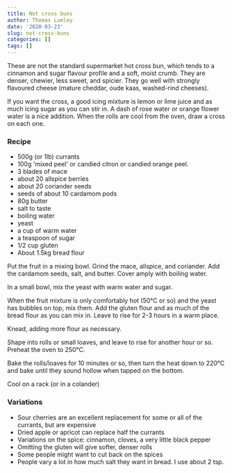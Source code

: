 ```yaml
---
title: Not cross buns
author: Thomas Lumley
date: '2020-03-23'
slug: not-cross-buns
categories: []
tags: []
---
```


These are not the standard supermarket hot cross bun, which tends to a cinnamon and sugar flavour profile and a soft, moist crumb.  They are denser, chewier, less sweet, and spicier. They go well with strongly flavoured cheese (mature cheddar, oude kaas, washed-rind cheeses).

If you want the cross, a good icing mixture is lemon or lime juice and as much icing sugar as you can stir in. A dash of rose water or orange flower water is a nice addition. When the rolls are cool from the oven, draw a cross on each one. 

### Recipe

- 500g (or 1lb) currants
- 100g 'mixed peel' or candied citron or candied orange peel.
- 3 blades of mace
- about 20 allspice berries
- about 20 coriander seeds
- seeds of about 10 cardamom pods
- 80g butter
- salt to taste
- boiling water
- yeast
- a cup of warm water
- a teaspoon of sugar
- 1/2 cup gluten
- About 1.5kg bread flour


Put the fruit in a mixing bowl. Grind the mace, allspice, and coriander. Add the cardamom seeds, salt, and butter. Cover amply with boiling water. 

In a small bowl, mix the yeast with warm water and sugar. 

When the fruit mixture is only comfortably hot (50°C or so) and the yeast has bubbles on top, mix them. Add the gluten flour and as much of the bread flour as you can mix in. Leave to rise for 2-3 hours in a warm place. 

Knead, adding more flour as necessary. 

Shape into rolls or small loaves, and leave to rise for another hour or so. Preheat the oven to 250°C. 

Bake the rolls/loaves for 10 minutes or so, then turn the heat down to 220°C and bake until they sound hollow when tapped on the bottom. 

Cool on a rack (or in a colander)

### Variations

- Sour cherries are an excellent replacement for some or all of the currants, but are expensive
- Dried apple or apricot can replace half the currants
- Variations on  the spice: cinnamon, cloves, a very little black pepper
- Omitting the gluten will give softer, denser rolls
- Some people might want to cut back on the spices
- People vary a lot in how much salt they want in bread. I use about 2 tsp.
